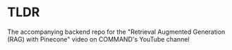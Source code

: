 # TLDR

The accompanying backend repo for the "Retrieval Augmented Generation (RAG) with Pinecone" video on COMMAND's YouTube channel